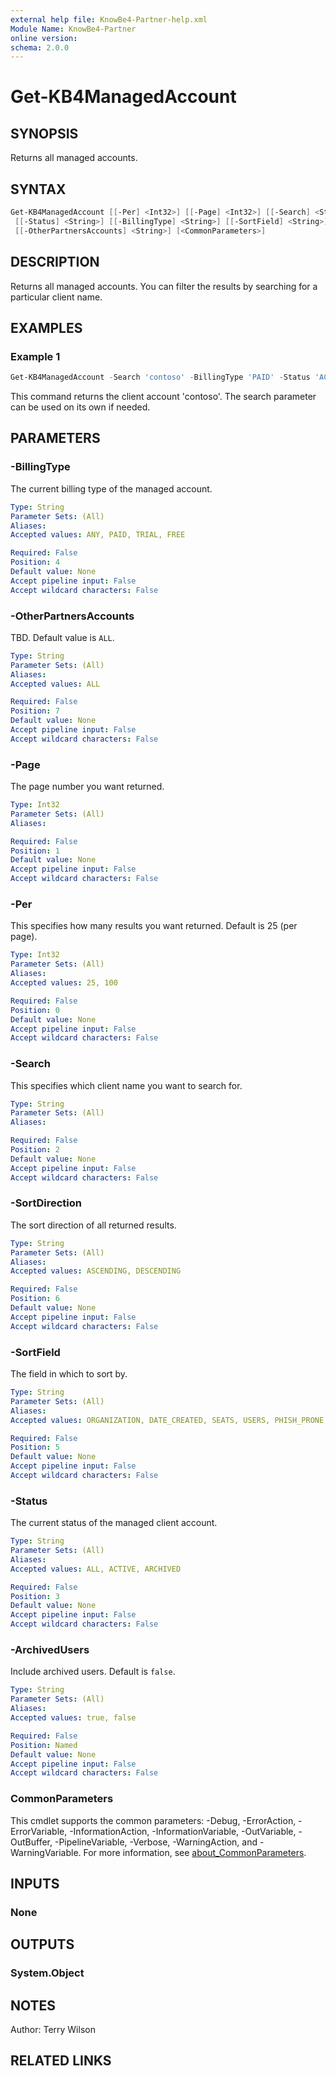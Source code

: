 ```yaml
---
external help file: KnowBe4-Partner-help.xml
Module Name: KnowBe4-Partner
online version:
schema: 2.0.0
---
```


# Get-KB4ManagedAccount

## SYNOPSIS

Returns all managed accounts.

## SYNTAX

```powershell
Get-KB4ManagedAccount [[-Per] <Int32>] [[-Page] <Int32>] [[-Search] <String>] [-ArchivedUsers <String>]
 [[-Status] <String>] [[-BillingType] <String>] [[-SortField] <String>] [[-SortDirection] <String>]
 [[-OtherPartnersAccounts] <String>] [<CommonParameters>]
```

## DESCRIPTION

Returns all managed accounts. You can filter the results by searching for a particular client name.

## EXAMPLES

### Example 1

```powershell
Get-KB4ManagedAccount -Search 'contoso' -BillingType 'PAID' -Status 'ACTIVE'
```

This command returns the client account 'contoso'. The search parameter can be used on its own if needed.

## PARAMETERS

### -BillingType

The current billing type of the managed account.

```yaml
Type: String
Parameter Sets: (All)
Aliases:
Accepted values: ANY, PAID, TRIAL, FREE

Required: False
Position: 4
Default value: None
Accept pipeline input: False
Accept wildcard characters: False
```

### -OtherPartnersAccounts

TBD. Default value is `ALL`.

```yaml
Type: String
Parameter Sets: (All)
Aliases:
Accepted values: ALL

Required: False
Position: 7
Default value: None
Accept pipeline input: False
Accept wildcard characters: False
```

### -Page

The page number you want returned.

```yaml
Type: Int32
Parameter Sets: (All)
Aliases:

Required: False
Position: 1
Default value: None
Accept pipeline input: False
Accept wildcard characters: False
```

### -Per

This specifies how many results you want returned. Default is 25 (per page).

```yaml
Type: Int32
Parameter Sets: (All)
Aliases:
Accepted values: 25, 100

Required: False
Position: 0
Default value: None
Accept pipeline input: False
Accept wildcard characters: False
```

### -Search

This specifies which client name you want to search for.

```yaml
Type: String
Parameter Sets: (All)
Aliases:

Required: False
Position: 2
Default value: None
Accept pipeline input: False
Accept wildcard characters: False
```

### -SortDirection

The sort direction of all returned results.

```yaml
Type: String
Parameter Sets: (All)
Aliases:
Accepted values: ASCENDING, DESCENDING

Required: False
Position: 6
Default value: None
Accept pipeline input: False
Accept wildcard characters: False
```

### -SortField

The field in which to sort by.

```yaml
Type: String
Parameter Sets: (All)
Aliases:
Accepted values: ORGANIZATION, DATE_CREATED, SEATS, USERS, PHISH_PRONE, PSTS

Required: False
Position: 5
Default value: None
Accept pipeline input: False
Accept wildcard characters: False
```

### -Status

The current status of the managed client account.

```yaml
Type: String
Parameter Sets: (All)
Aliases:
Accepted values: ALL, ACTIVE, ARCHIVED

Required: False
Position: 3
Default value: None
Accept pipeline input: False
Accept wildcard characters: False
```

### -ArchivedUsers

Include archived users. Default is `false`.

```yaml
Type: String
Parameter Sets: (All)
Aliases:
Accepted values: true, false

Required: False
Position: Named
Default value: None
Accept pipeline input: False
Accept wildcard characters: False
```

### CommonParameters

This cmdlet supports the common parameters: -Debug, -ErrorAction, -ErrorVariable, -InformationAction, -InformationVariable, -OutVariable, -OutBuffer, -PipelineVariable, -Verbose, -WarningAction, and -WarningVariable. For more information, see [about_CommonParameters](http://go.microsoft.com/fwlink/?LinkID=113216).

## INPUTS

### None

## OUTPUTS

### System.Object

## NOTES

Author: Terry Wilson

## RELATED LINKS
